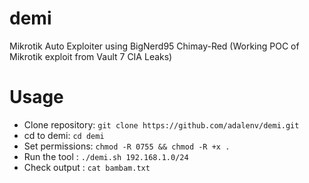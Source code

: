 # demi
Mikrotik Auto Exploiter  using BigNerd95  Chimay-Red (Working POC of Mikrotik exploit from Vault 7 CIA Leaks)

# Usage

- Clone repository: `git clone https://github.com/adalenv/demi.git`
- cd to demi: `cd demi`
- Set permissions: `chmod -R 0755 && chmod -R +x . `
- Run the tool : `./demi.sh 192.168.1.0/24`
- Check output : `cat bambam.txt`

